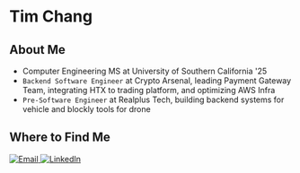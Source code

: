 # Tim Chang

## About Me

- Computer Engineering MS at University of Southern California '25
- `Backend Software Engineer` at Crypto Arsenal, leading Payment Gateway Team, integrating HTX to trading platform, and optimizing AWS Infra
- `Pre-Software Engineer` at Realplus Tech, building backend systems for vehicle and blockly tools for drone
  
## Where to Find Me

<p>
  <a href="mailto:jentingc@gmail.com" target="_blank">
    <img alt="Email" src="https://img.shields.io/badge/Email-D14836?style=for-the-badge&logo=gmail&logoColor=white" />
  </a>
  <a href="[https://www.linkedin.com/in/jenhungchang](https://www.linkedin.com/in/jenting-chang/)" target="_blank">
    <img alt="LinkedIn" src="https://img.shields.io/badge/LinkedIn-0A66C2?style=for-the-badge&logo=linkedin&logoColor=white" />
  </a>
</p>
